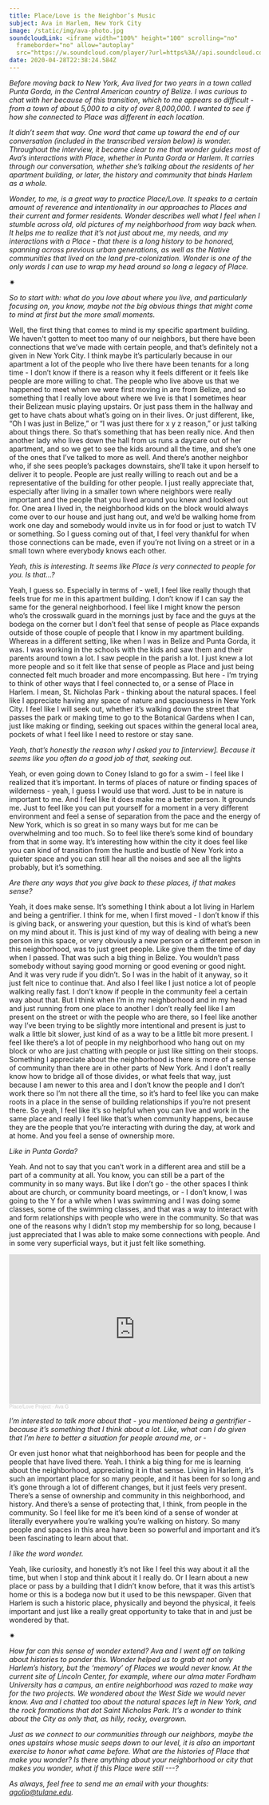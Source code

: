 ```yaml
---
title: Place/Love is the Neighbor’s Music
subject: Ava in Harlem, New York City
image: /static/img/ava-photo.jpg
soundcloudLink: <iframe width="100%" height="100" scrolling="no"
  frameborder="no" allow="autoplay"
  src="https://w.soundcloud.com/player/?url=https%3A//api.soundcloud.com/tracks/797829619&color=%23ff5500&auto_play=false&hide_related=false&show_comments=true&show_user=true&show_reposts=false&show_teaser=true&visual=true"></iframe>
date: 2020-04-28T22:38:24.584Z
---
```

*Before moving back to New York, Ava lived for two years in a town called Punta Gorda, in the Central American country of Belize. I was curious to chat with her because of this transition, which to me appears so difficult - from a town of about 5,000 to a city of over 8,000,000. I wanted to see if how she connected to Place was different in each location.*

*It didn’t seem that way. One word that came up toward the end of our conversation (included in the transcribed version below) is wonder. Throughout the interview, it became clear to me that wonder guides most of Ava’s interactions with Place, whether in Punta Gorda or Harlem. It carries through our conversation, whether she’s talking about the residents of her apartment building, or later, the history and community that binds Harlem as a whole.*

*Wonder, to me, is a great way to practice Place/Love. It speaks to a certain amount of reverence and intentionality in our approaches to Places and their current and former residents. Wonder describes well what I feel when I stumble across old, old pictures of my neighborhood from way back when. It helps me to realize that it’s not just about me, my needs, and my interactions with a Place - that there is a long history to be honored, spanning across previous urban generations, as well as the Native communities that lived on the land pre-colonization. Wonder is one of the only words I can use to wrap my head around so long a legacy of Place.*

<div>✷</div>

*So to start with: what do you love about where you live, and particularly focusing on, you know, maybe not the big obvious things that might come to mind at first but the more small moments.*

Well, the first thing that comes to mind is my specific apartment building. We haven't gotten to meet too many of our neighbors, but there have been connections that we’ve made with certain people, and that’s definitely not a given in New York City. I think maybe it’s particularly because in our apartment a lot of the people who live there have been tenants for a long time - I don’t know if there is a reason why it feels different or it feels like people are more willing to chat. The people who live above us that we happened to meet when we were first moving in are from Belize, and so something that I really love about where we live is that I sometimes hear their Belizean music playing upstairs. Or just pass them in the hallway and get to have chats about what’s going on in their lives. Or just different, like, “Oh I was just in Belize,” or “I was just there for x y z reason,” or just talking about things there. So that’s something that has been really nice. And then another lady who lives down the hall from us runs a daycare out of her apartment, and so we get to see the kids around all the time, and she’s one of the ones that I’ve talked to more as well. And there’s another neighbor who, if she sees people’s packages downstairs, she’ll take it upon herself to deliver it to people. People are just really willing to reach out and be a representative of the building for other people. I just really appreciate that, especially after living in a smaller town where neighbors were really important and the people that you lived around you knew and looked out for. One area I lived in, the neighborhood kids on the block would always come over to our house and just hang out, and we’d be walking home from work one day and somebody would invite us in for food or just to watch TV or something. So I guess coming out of that, I feel very thankful for when those connections can be made, even if you’re not living on a street or in a small town where everybody knows each other.

*Yeah, this is interesting. It seems like Place is very connected to people for you. Is that…?*

Yeah, I guess so. Especially in terms of - well, I feel like really though that feels true for me in this apartment building. I don’t know if I can say the same for the general neighborhood. I feel like I might know the person who’s the crosswalk guard in the mornings just by face and the guys at the bodega on the corner but I don’t feel that sense of people as Place expands outside of those couple of people that I know in my apartment building. Whereas in a different setting, like when I was in Belize and Punta Gorda, it was. I was working in the schools with the kids and saw them and their parents around town a lot. I saw people in the parish a lot. I just knew a lot more people and so it felt like that sense of people as Place and just being connected felt much broader and more encompassing. But here - I’m trying to think of other ways that I feel connected to, or a sense of Place in Harlem. I mean, St. Nicholas Park - thinking about the natural spaces. I feel like I appreciate having any space of nature and spaciousness in New York City. I feel like I will seek out, whether it’s walking down the street that passes the park or making time to go to the Botanical Gardens when I can, just like making or finding, seeking out spaces within the general local area, pockets of what I feel like I need to restore or stay sane.

*Yeah, that’s honestly the reason why I asked you to \[interview]. Because it seems like you often do a good job of that, seeking out.*

Yeah, or even going down to Coney Island to go for a swim - I feel like I realized that it’s important. In terms of places of nature or finding spaces of wilderness - yeah, I guess I would use that word. Just to be in nature is important to me. And I feel like it does make me a better person. It grounds me. Just to feel like you can put yourself for a moment in a very different environment and feel a sense of separation from the pace and the energy of New York, which is so great in so many ways but for me can be overwhelming and too much. So to feel like there’s some kind of boundary from that in some way. It’s interesting how within the city it does feel like you can kind of transition from the hustle and bustle of New York into a quieter space and you can still hear all the noises and see all the lights probably, but it’s something.

*Are there any ways that you give back to these places, if that makes sense?*

Yeah, it does make sense. It’s something I think about a lot living in Harlem and being a gentrifier. I think for me, when I first moved - I don’t know if this is giving back, or answering your question, but this is kind of what’s been on my mind about it. This is just kind of my way of dealing with being a new person in this space, or very obviously a new person or a different person in this neighborhood, was to just greet people. Like give them the time of day when I passed. That was such a big thing in Belize. You wouldn’t pass somebody without saying good morning or good evening or good night. And it was very rude if you didn’t. So I was in the habit of it anyway, so it just felt nice to continue that. And also I feel like I just notice a lot of people walking really fast. I don’t know if people in the community feel a certain way about that. But I think when I’m in my neighborhood and in my head and just running from one place to another I don’t really feel like I am present on the street or with the people who are there, so I feel like another way I’ve been trying to be slightly more intentional and present is just to walk a little bit slower, just kind of as a way to be a little bit more present. I feel like there’s a lot of people in my neighborhood who hang out on my block or who are just chatting with people or just like sitting on their stoops. Something I appreciate about the neighborhood is there is more of a sense of community than there are in other parts of New York. And I don’t really know how to bridge all of those divides, or what feels that way, just because I am newer to this area and I don’t know the people and I don’t work there so I’m not there all the time, so it’s hard to feel like you can make roots in a place in the sense of building relationships if you’re not present there. So yeah, I feel like it’s so helpful when you can live and work in the same place and really I feel like that’s when community happens, because they are the people that you’re interacting with during the day, at work and at home. And you feel a sense of ownership more.

*Like in Punta Gorda?*

Yeah. And not to say that you can’t work in a different area and still be a part of a community at all. You know, you can still be a part of the community in so many ways. But like I don’t go - the other spaces I think about are church, or community board meetings, or - I don’t know, I was going to the Y for a while when I was swimming and I was doing some classes, some of the swimming classes, and that was a way to interact with and form relationships with people who were in the community. So that was one of the reasons why I didn’t stop my membership for so long, because I just appreciated that I was able to make some connections with people. And in some very superficial ways, but it just felt like something.

<iframe width="100%" height="300" scrolling="no" frameborder="no" allow="autoplay" src="https://w.soundcloud.com/player/?url=https%3A//api.soundcloud.com/tracks/797829619&color=%23ff5500&auto_play=false&hide_related=false&show_comments=true&show_user=true&show_reposts=false&show_teaser=true&visual=true"></iframe><div style="font-size: 10px; color: #cccccc;line-break: anywhere;word-break: normal;overflow: hidden;white-space: nowrap;text-overflow: ellipsis; font-family: Interstate,Lucida Grande,Lucida Sans Unicode,Lucida Sans,Garuda,Verdana,Tahoma,sans-serif;font-weight: 100;"><a href="https://soundcloud.com/place-love-project" title="Place/Love Project" target="_blank" style="color: #cccccc; text-decoration: none;">Place/Love Project</a> · <a href="https://soundcloud.com/place-love-project/ava-g" title="Ava G" target="_blank" style="color: #cccccc; text-decoration: none;">Ava G</a></div>

*I’m interested to talk more about that - you mentioned being a gentrifier - because it’s something that I think about a lot. Like, what can I do given that I’m here to better a situation for people around me, or -*

Or even just honor what that neighborhood has been for people and the people that have lived there. Yeah. I think a big thing for me is learning about the neighborhood, appreciating it in that sense. Living in Harlem, it’s such an important place for so many people, and it has been for so long and it’s gone through a lot of different changes, but it just feels very present. There’s a sense of ownership and community in this neighborhood, and history. And there’s a sense of protecting that, I think, from people in the community. So I feel like for me it’s been kind of a sense of wonder at literally everywhere you’re walking you’re walking on history. So many people and spaces in this area have been so powerful and important and it’s been fascinating to learn about that.

*I like the word wonder.*

Yeah, like curiosity, and honestly it’s not like I feel this way about it all the time, but when I stop and think about it I really do. Or I learn about a new place or pass by a building that I didn’t know before, that it was this artist’s home or this is a bodega now but it used to be this newspaper. Given that Harlem is such a historic place, physically and beyond the physical, it feels important and just like a really great opportunity to take that in and just be wondered by that.

<div>✷</div>

*How far can this sense of wonder extend? Ava and I went off on talking about histories to ponder this. Wonder helped us to grab at not only Harlem’s history, but the ‘memory’ of Places we would never know. At the current site of Lincoln Center, for example, where our alma mater Fordham University has a campus, an entire neighborhood was razed to make way for the two projects. We wondered about the West Side we would never know. Ava and I chatted too about the natural spaces left in New York, and the rock formations that dot Saint Nicholas Park. It’s a wonder to think about the City as only that, as hilly, rocky, overgrown.*

*Just as we connect to our communities through our neighbors, maybe the ones upstairs whose music seeps down to our level, it is also an important exercise to honor what came before. What are the histories of Place that make you wonder? Is there anything about your neighborhood or city that makes you wonder, what if this Place were still ---?*

*As always, feel free to send me an email with your thoughts: agolio@tulane.edu.*